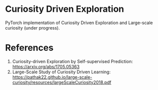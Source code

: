 # Curiosity Driven Exploration
PyTorch implementation of Curiosity Driven Exploration and Large-scale curiosity (under progress). 

# References
1. Curiosity-driven Exploration by Self-supervised Prediction: https://arxiv.org/abs/1705.05363
2. Large-Scale Study of Curiosity Driven Learning: https://pathak22.github.io/large-scale-curiosity/resources/largeScaleCuriosity2018.pdf
